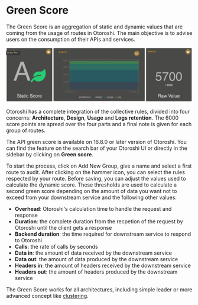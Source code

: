 # Green Score

The Green Score is an aggregation of static and dynamic values that are coming from the usage of routes in Otoroshi. The main objective is to advise users on the consumption of their APIs and services.

<img src="../imgs/greenscore.png" />

Otoroshi has a complete integration of the collective rules, divided into four concerns: **Architecture**, **Design**, **Usage** and **Logs retention**. The 6000 score points are spread over the four parts and a final note is given for each group of routes.

The API green score is available on 16.8.0 or later version of Otoroshi. You can find the feature on the search bar of your Otoroshi UI or directly in the sidebar by clicking on **Green score**.

To start the process, click on Add New Group, give a name and select a first route to audit. After clicking on the hammer icon, you can select the rules respected by your route. Before saving, you can adjust the values used to calculate the dynamic score. These thresholds are used to calculate a second green score depending on the amount of data you want not to exceed from your downstream service and the following other values: 

* **Overhead**: Otoroshi's calculation time to handle the request and response
* **Duration**: the complete duration from the recpetion of the request by Otoroshi until the client gets a response
* **Backend duration**: the time required for downstream service to respond to Otoroshi
* **Calls**: the rate of calls by seconds
* **Data in**: the amount of data received by the downstream service
* **Data out**: the amount of data produced by the downstream service
* **Headers in**: the amount of headers received by the downstream service
* **Headers out**: the amount of headers produced by the downstream service

The Green Score works for all architectures, including simple leader or more advanced concept like [clustering](https://maif.github.io/otoroshi/manual/deploy/clustering.html).